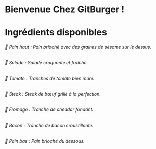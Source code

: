 # Bienvenue Chez GitBurger !

# Ingrédients disponibles

###### 🥯 Pain haut : Pain brioché avec des graines de sésame sur le dessus.

###### 🥬 Salade : Salade croquante et fraîche.

###### 🍅 Tomate : Tranches de tomate bien mûre.

###### 🥩 Steak : Steak de bœuf grillé à la perfection.

###### 🧀 Fromage : Tranche de cheddar fondant.

###### 🥓 Bacon : Tranche de bacon croustillante.

###### 🍞 Pain bas : Pain brioché du dessous.

